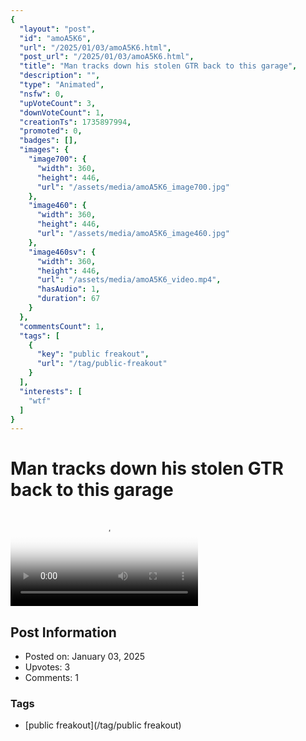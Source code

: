 ```yaml
---
{
  "layout": "post",
  "id": "amoA5K6",
  "url": "/2025/01/03/amoA5K6.html",
  "post_url": "/2025/01/03/amoA5K6.html",
  "title": "Man tracks down his stolen GTR back to this garage",
  "description": "",
  "type": "Animated",
  "nsfw": 0,
  "upVoteCount": 3,
  "downVoteCount": 1,
  "creationTs": 1735897994,
  "promoted": 0,
  "badges": [],
  "images": {
    "image700": {
      "width": 360,
      "height": 446,
      "url": "/assets/media/amoA5K6_image700.jpg"
    },
    "image460": {
      "width": 360,
      "height": 446,
      "url": "/assets/media/amoA5K6_image460.jpg"
    },
    "image460sv": {
      "width": 360,
      "height": 446,
      "url": "/assets/media/amoA5K6_video.mp4",
      "hasAudio": 1,
      "duration": 67
    }
  },
  "commentsCount": 1,
  "tags": [
    {
      "key": "public freakout",
      "url": "/tag/public-freakout"
    }
  ],
  "interests": [
    "wtf"
  ]
}
---
```


# Man tracks down his stolen GTR back to this garage

<video controls playsinline loop poster="/assets/media/amoA5K6_image460.jpg">
  <source src="/assets/media/amoA5K6_video.mp4" type="video/mp4">
  Your browser does not support the video tag.
</video>

## Post Information

- Posted on: January 03, 2025
- Upvotes: 3
- Comments: 1

### Tags

- [public freakout](/tag/public freakout)

